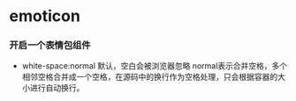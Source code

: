 # emoticon

### 开启一个表情包组件
- white-space:normal 默认，空白会被浏览器忽略
normal表示合并空格，多个相邻空格合并成一个空格，在源码中的换行作为空格处理，只会根据容器的大小进行自动换行。


